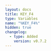 ```yaml
---
layout: docs
title: KEY_F4
type: Variables
name: "%KEY_F4%"
hidden: true
changelog:
  - type: Added
    version: v0.7.2
---
```

